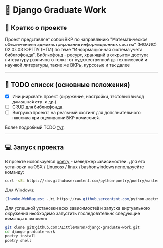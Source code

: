 # 📁 Django Graduate Work

## 📖 Кратко о проекте

Проект представляет собой ВКР по направлению "Математическое обеспечение и администрирование
информационных систем" (МОАИС) 02.03.03 ЮРГПУ (НПИ) по теме "Информационная система учета
библиофонда". Библиофонд - ресурс, хранящий в открытом доступе литературу различного толка:
от художественной до технической и научной литературы, такие же ВКРы, курсовые и так далее.

---

## 🧾 TODO список (основные положения)

- [x] Инициировать проект (окружение, настройки, тестовый вывод домашней стр. и др.).
- [ ] CRUD для библиофонда.
- [ ] Выгрузка проекта на реальный хостинг для дополнительного плюсика при оценивании ВКР комиссией.

Более подробный TODO [тут](./graduateWork.todo).

---

## 💻 Запуск проекта

В проекте используется [poetry](https://github.com/python-poetry/poetry) -
менеджер зависимостей. Для его установки на OSX / Linuxosx / linux /
bashonwindows используейте команду:

```bash
curl -sSL https://raw.githubusercontent.com/python-poetry/poetry/master/install-poetry.py | python -

```

Для Windows:

```PowerShell
(Invoke-WebRequest -Uri https://raw.githubusercontent.com/python-poetry/poetry/master/install-poetry.py -UseBasicParsing).Content | python -

```

Для успешной установки всех зависимостей и запуска виртуального окружения
необходимо запустить последовательно следующие команды в консоли:

```bash
git clone git@github.com:ALittleMoron/django-graduate-work.git
cd django-graduate-work
poetry install
poetry shell
```
